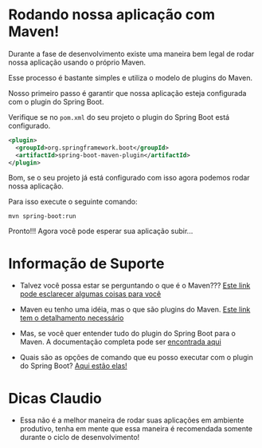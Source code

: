 # Rodando nossa aplicação com Maven!

Durante a fase de desenvolvimento existe uma maneira bem legal de rodar nossa aplicação usando o próprio Maven.

Esse processo é bastante simples e utiliza o modelo de plugins do Maven.

Nosso primeiro passo é garantir que nossa aplicação esteja configurada com o plugin do Spring Boot. 

Verifique se no `pom.xml` do seu projeto o plugin do Spring Boot está configurado.

```xml
<plugin>
  <groupId>org.springframework.boot</groupId>
  <artifactId>spring-boot-maven-plugin</artifactId>
</plugin>
``` 

Bom, se o seu projeto já está configurado com isso agora podemos rodar nossa aplicação.

Para isso execute o seguinte comando:

```shell script
mvn spring-boot:run
```

Pronto!!! Agora você pode esperar sua aplicação subir...   

# Informação de Suporte

* Talvez você possa estar se perguntando o que é o Maven??? [Este link pode esclarecer algumas coisas para você](https://maven.apache.org/)

* Maven eu tenho uma idéia, mas o que são plugins do Maven. [Este link tem o detalhamento necessário](https://maven.apache.org/plugins/index.html)

* Mas, se você quer entender tudo do plugin do Spring Boot para o Maven. A documentação completa pode ser [encontrada aqui](https://docs.spring.io/spring-boot/docs/current/maven-plugin/reference/html/)  

* Quais são as opções de comando que eu posso executar com o plugin do Spring Boot? [Aqui estão elas!](https://docs.spring.io/spring-boot/docs/current/maven-plugin/reference/html/#goals)

# Dicas Claudio

* Essa não é a melhor maneira de rodar suas aplicações em ambiente produtivo, tenha em mente que essa maneira é 
recomendada somente durante o ciclo de desenvolvimento!